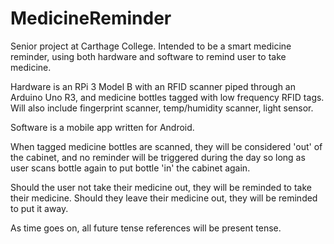 # MedicineReminder

Senior project at Carthage College. Intended to be a smart medicine reminder, using both hardware and software to remind user to take medicine.

Hardware is an RPi 3 Model B with an RFID scanner piped through an Arduino Uno R3, and medicine bottles tagged with low frequency RFID tags. Will also include fingerprint scanner, temp/humidity scanner, light sensor.

Software is a mobile app written for Android.

When tagged medicine bottles are scanned, they will be considered 'out' of the cabinet, and no reminder will be triggered during the day so long as user scans bottle again to put bottle 'in' the cabinet again.

Should the user not take their medicine out, they will be reminded to take their medicine. Should they leave their medicine out, they will be reminded to put it away.

As time goes on, all future tense references will be present tense.
